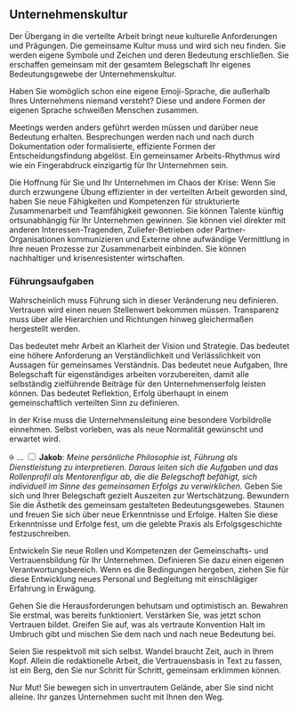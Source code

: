 ## Unternehmenskultur

Der Übergang in die verteilte Arbeit bringt neue kulturelle Anforderungen und Prägungen. Die gemeinsame Kultur muss und wird sich neu finden. Sie werden eigene Symbole und Zeichen und deren Bedeutung erschließen. Sie erschaffen gemeinsam mit der gesamtem Belegschaft Ihr eigenes Bedeutungsgewebe der Unternehmenskultur.

Haben Sie womöglich schon eine eigene Emoji-Sprache, die außerhalb Ihres Unternehmens niemand versteht? Diese und andere Formen der eigenen Sprache schweißen Menschen zusammen.

Meetings werden anders geführt werden müssen und darüber neue Bedeutung erhalten. Besprechungen werden nach und nach durch Dokumentation oder formalisierte, effiziente Formen der Entscheidungsfindung abgelöst. Ein gemeinsamer Arbeits-Rhythmus wird wie ein Fingerabdruck einzigartig für Ihr Unternehmen sein.

Die Hoffnung für Sie und Ihr Unternehmen im Chaos der Krise: Wenn Sie durch erzwungene Übung effizienter in der verteilten Arbeit geworden sind, haben Sie neue Fähigkeiten und Kompetenzen für strukturierte Zusammenarbeit und Teamfähigkeit gewonnen. Sie können Talente künftig ortsunabhängig für Ihr Unternehmen gewinnen. Sie können viel direkter mit anderen Interessen-Tragenden, Zuliefer-Betrieben oder Partner-Organisationen kommunizieren und Externe ohne aufwändige Vermittlung in Ihre neuen Prozesse zur Zusammenarbeit einbinden. Sie können nachhaltiger und krisenresistenter wirtschaften.

### Führungsaufgaben

Wahrscheinlich muss Führung sich in dieser Veränderung neu definieren. Vertrauen wird einen neuen Stellenwert bekommen müssen. Transparenz muss über alle Hierarchien und Richtungen hinweg gleichermaßen hergestellt werden.

Das bedeutet mehr Arbeit an Klarheit der Vision und Strategie. Das bedeutet eine höhere Anforderung an Verständlichkeit und Verlässlichkeit von Aussagen für gemeinsames Verständnis. Das bedeutet neue Aufgaben, Ihre Belegschaft für eigenständiges arbeiten vorzubereiten, damit alle selbständig zielführende Beiträge für den Unternehmenserfolg leisten können. Das bedeutet Reflektion, Erfolg überhaupt in einem gemeinschaftlich verteilten Sinn zu definieren.

In der Krise muss die Unternehmensleitung eine besondere Vorbildrolle einnehmen. Selbst vorleben, was als neue Normalität gewünscht und erwartet wird.

<label for="26" class="margin-toggle">⨭ …</label>
<input type="checkbox" id="27" class="margin-toggle"/>
<span class="marginnote">**Jakob**: *Meine persönliche Philosophie ist, Führung als Dienstleistung zu interpretieren. Daraus leiten sich die Aufgaben und das Rollenprofil als Mentorenfigur ab, die die Belegschaft befähigt, sich individuell im Sinne des gemeinsamen Erfolgs zu verwirklichen.*</span> Geben Sie sich und Ihrer Belegschaft gezielt Auszeiten zur Wertschätzung. Bewundern Sie die Ästhetik des gemeinsam gestalteten Bedeutungsgewebes. Staunen und freuen Sie sich über neue Erkenntnisse und Erfolge. Halten Sie diese Erkenntnisse und Erfolge fest, um die gelebte Praxis als Erfolgsgeschichte festzuschreiben.

Entwickeln Sie neue Rollen und Kompetenzen der Gemeinschafts- und Vertrauensbildung für Ihr Unternehmen. Definieren Sie dazu einen eigenen Verantwortungsbereich. Wenn es die Bedingungen hergeben, ziehen Sie für diese Entwicklung neues Personal und Begleitung mit einschlägiger Erfahrung in Erwägung.

Gehen Sie die Herausforderungen behutsam und optimistisch an. Bewahren Sie erstmal, was bereits funktioniert. Verstärken Sie, was jetzt schon Vertrauen bildet. Greifen Sie auf, was als vertraute Konvention Halt im Umbruch gibt und mischen Sie dem nach und nach neue Bedeutung bei.

Seien Sie respektvoll mit sich selbst. Wandel braucht Zeit, auch in Ihrem Kopf. Allein die redaktionelle Arbeit, die Vertrauensbasis in Text zu fassen, ist ein Berg, den Sie nur Schritt für Schritt, gemeinsam erklimmen können.

Nur Mut! Sie bewegen sich in unvertrautem Gelände, aber Sie sind nicht alleine. Ihr ganzes Unternehmen sucht mit Ihnen den Weg.
